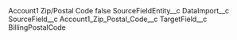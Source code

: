 <?xml version="1.0" encoding="UTF-8"?>
<CustomMetadata xmlns="http://soap.sforce.com/2006/04/metadata" xmlns:xsi="http://www.w3.org/2001/XMLSchema-instance" xmlns:xsd="http://www.w3.org/2001/XMLSchema">
    <label>Account1 Zip/Postal Code</label>
    <protected>false</protected>
    <values>
        <field>SourceFieldEntity__c</field>
        <value xsi:type="xsd:string">DataImport__c</value>
    </values>
    <values>
        <field>SourceField__c</field>
        <value xsi:type="xsd:string">Account1_Zip_Postal_Code__c</value>
    </values>
    <values>
        <field>TargetField__c</field>
        <value xsi:type="xsd:string">BillingPostalCode</value>
    </values>
</CustomMetadata>
